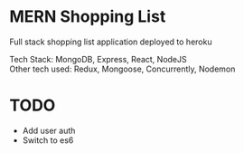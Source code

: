 # MERN Shopping List
Full stack shopping list application deployed to heroku

Tech Stack: MongoDB, Express, React, NodeJS  
Other tech used: Redux, Mongoose, Concurrently, Nodemon

# TODO

- Add user auth
- Switch to es6

